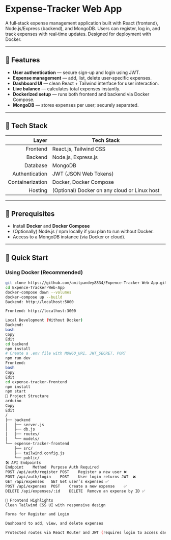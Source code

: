 # Expense‑Tracker Web App

A full‑stack expense management application built with React (frontend), Node.js/Express (backend), and MongoDB. Users can register, log in, and track expenses with real‑time updates. Designed for deployment with Docker.

---

## 🚀 Features

- **User authentication** — secure sign-up and login using JWT.
- **Expense management** — add, list, delete user‑specific expenses.
- **Dashboard UI** — clean React + Tailwind interface for user interaction.
- **Live balance** — calculates total expenses instantly.
- **Dockerized setup** — runs both frontend and backend via Docker Compose.
- **MongoDB** — stores expenses per user; securely separated.

---

## 🧰 Tech Stack

| Layer        | Tech Stack              |
|-------------:|--------------------------|
| Frontend     | React.js, Tailwind CSS   |
| Backend      | Node.js, Express.js      |
| Database     | MongoDB                   |
| Authentication | JWT (JSON Web Tokens) |
| Containerization | Docker, Docker Compose |
| Hosting      | (Optional) Docker on any cloud or Linux host |

---

## 🔧 Prerequisites

- Install **Docker** and **Docker Compose**
- (Optionally) Node.js / npm locally if you plan to run without Docker.
- Access to a MongoDB instance (via Docker or cloud).

---

## 🏁 Quick Start

### Using Docker (Recommended)

```bash
git clone https://github.com/amitpandey8834/Expence-Tracker-Web-App.git
cd Expence-Tracker-Web-App
docker-compose down --volumes
docker-compose up --build
Backend: http://localhost:5000

Frontend: http://localhost:3000

Local Development (Without Docker)
Backend:
bash
Copy
Edit
cd backend
npm install
# Create a .env file with MONGO_URI, JWT_SECRET, PORT
npm run dev
Frontend:
bash
Copy
Edit
cd expense-tracker-frontend
npm install
npm start
📁 Project Structure
arduino
Copy
Edit
/
├── backend
│   ├── server.js
│   ├── db.js
│   ├── routes/
│   └── models/
└── expense-tracker-frontend
    ├── src/
    ├── tailwind.config.js
    └── public/
🛠️ API Endpoints
Endpoint	Method	Purpose	Auth Required
POST /api/auth/register	POST	Register a new user	❌
POST /api/auth/login	POST	User login returns JWT	❌
GET /api/expenses	GET	Get user’s expenses	✅
POST /api/expenses	POST	Create a new expense	✅
DELETE /api/expenses/:id	DELETE	Remove an expense by ID	✅

🎨 Frontend Highlights
Clean Tailwind CSS UI with responsive design

Forms for Register and Login

Dashboard to add, view, and delete expenses

Protected routes via React Router and JWT (requires login to access dashboard)

